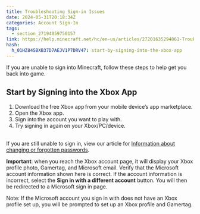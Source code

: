 ```yaml
---
title: Troubleshooting Sign-in Issues
date: 2024-05-31T20:18:34Z
categories: Account Sign-In
tags:
  - section_27194059750157
link: https://help.minecraft.net/hc/en-us/articles/27201635294861-Troubleshooting-Sign-in-Issues
hash:
  h_01HZ84SBXB37D7AEJV1P7DRV47: start-by-signing-into-the-xbox-app
---
```


If you are unable to sign into Minecraft, follow these steps to help get you back into game.

## Start by Signing into the Xbox App

1.  Download the free Xbox app from your mobile device’s app marketplace. 
2.  Open the Xbox app. 
3.  Sign into the account you want to play with. 
4.  Try signing in again on your Xbox/PC/device.

   
If you are still unable to sign in, view our article for [Information about changing or forgotten passwords](https://support.microsoft.com/en-us/account-billing/reset-a-forgotten-microsoft-account-password-eff4f067-5042-c1a3-fe72-b04d60556c37).

**Important**: when you reach the Xbox account page, it will display your Xbox profile photo, Gamertag, and Microsoft email. Verify that the Microsoft account information shown here is correct. If the account information is incorrect, select the **Sign in with a different account** button. You will then be redirected to a Microsoft sign in page.

Note: If the Microsoft account you sign in with does not have an Xbox profile set up, you will be prompted to set up an Xbox profile and Gamertag.
